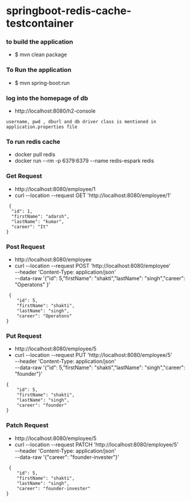 
# springboot-redis-cache-testcontainer

### to build the application
* $ mvn clean package

### To Run the application 
* $ mvn spring-boot:run

### log into the homepage of db
* http://localhost:8080/h2-console
```
username, pwd , dburl and db driver class is mentioned in application.properties file
```

### To run redis cache  
* docker pull redis
* docker run --rm -p 6379:6379  --name redis-espark redis 

### Get Request
* http://localhost:8080/employee/1
* curl --location --request GET 'http://localhost:8080/employee/1'
``` 
 {
  "id": 1,
  "firstName": "adarsh",
  "lastName": "kumar",
  "career": "It"
}
```

### Post Request
* http://localhost:8080/employee
* curl --location --request POST 'http://localhost:8080/employee' \
  --header 'Content-Type: application/json' \
  --data-raw '{"id": 5,"firstName": "shakti","lastName": "singh","career": "Operatons" }'
``` 
 {
    "id": 5,
    "firstName": "shakti",
    "lastName": "singh",
    "career": "Operatons"
}
```

### Put Request
* http://localhost:8080/employee/5
* curl --location --request PUT 'http://localhost:8080/employee/5' \
  --header 'Content-Type: application/json' \
  --data-raw '{"id": 5,"firstName": "shakti","lastName": "singh","career": "founder"}'
```
{
    "id": 5,
    "firstName": "shakti",
    "lastName": "singh",
    "career": "founder"
}
```

### Patch Request
* http://localhost:8080/employee/5
* curl --location --request PATCH 'http://localhost:8080/employee/5' \
  --header 'Content-Type: application/json' \
  --data-raw '{"career": "founder-invester"}'
``` 
 {
    "id": 5,
    "firstName": "shakti",
    "lastName": "singh",
    "career": "founder-invester"
}
```


